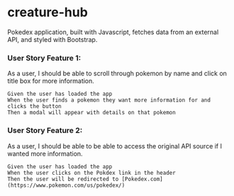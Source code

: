 # creature-hub
Pokedex application, built with Javascript, fetches data from an external API, and styled with Bootstrap.

### User Story Feature 1:
As a user, I should be able to scroll through pokemon by name and click on title box for more information.

```
Given the user has loaded the app
When the user finds a pokemon they want more information for and clicks the button
Then a modal will appear with details on that pokemon
```

### User Story Feature 2:
As a user, I should be able to be able to access the original API source if I wanted more information.

```
Given the user has loaded the app
When the user clicks on the Pokdex link in the header
Then the user will be redirected to [Pokedex.com] (https://www.pokemon.com/us/pokedex/)
